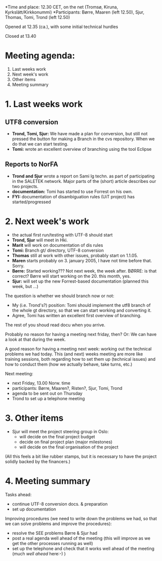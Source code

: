 *Time and place: 12.30 CET, on the net (Tromsø, Kiruna, Kyrkslätt/Kirkkonummi)
*Participants: Børre, Maaren (left 12.50), Sjur, Thomas, Tomi, Trond (left 12.50)

Opened at 12.35 (ca.), with some initial technical hurdles

Closed at 13.40

# Meeting agenda:

1. Last weeks work
1. Next week's work
1. Other items
1. Meeting summary

# 1. Last weeks work

## UTF8 conversion
* **Trond, Tomi, Sjur:** We have made a plan for conversion, but still not pressed
  the button for making a Branch in the cvs repository. When we do that we can
  start testing.
* **Tomi:** wrote an excellent overview of branching using the tool Eclipse

## Reports to NorFA
* **Trond and Sjur** wrote a report on Sami lg techn. as part of participating in the SALETEK
  network. Major parts of the (short) article describes our two projects.
* **documentation:**
  Tomi has started to use Forrest on his own.
* **FYI:** documentation of disambiguation rules (UiT project) has started/progressed

# 2. Next week's work

* the actual first run/testing with UTF-8 should start
* **Trond, Sjur** will meet in Hki.
* **Marit** will work on documentation of dis rules
* **Tomi:** Branch gt/ directory, UTF-8 conversion
* **Thomas** still at work with other issues, probably start on 1.1.05.
* **Maren** starts probably on 3. january 2005, I have not time before that. Sorry.
* **Børre:** Started working??? Not next week, the week after. BØRRE: is that correct?
  Børre will start working on the 20. this month, yes.
* **Sjur:** will set up the new Forrest-based documentation (planned this week, but ...)

The question is whether we should branch now or not:
* My (i.e. Trond's?) position:
  Tomi should implement the utf8 branch of the whole gt directory, so that we can
  start working and converting it.
* Agree, Tomi has written an excellent first overview of branching.

The rest of you shoud read docu when you arrive.

Probably no reason for having a meeting next friday, then? Or: We can have a look at
that during the week.

A good reason for having a meeting next week: working out the technical problems we
had today. This (and next) weeks meeting are more like training sessions, both
regarding how to set them up (technical issues) and how to conduct them (how we
actually behave, take turns, etc.)

Next meeting:
* next Friday, 13.00 Norw. time
* participants: Børre, Maaren?, Risten?, Sjur, Tomi, Trond
* agenda to be sent out on Thursday
* Trond to set up a telephone meeting

# 3. Other items

* Sjur will meet the project steering group in Oslo:
    - will decide on the final project budget
    - decide on final project plan (major milestones)
    - will decide on the final organisation of the project

(All this feels a bit like rubber stamps, but it is necessary
to have the project solidly backed by the financers.)

# 4. Meeting summary

Tasks ahead:
* continue UTF-8 conversion docs. & preparation
* set up documentation

Improving procedures (we need to write down the problems we had, so that we can
solve problems and improve the procedures):
* resolve the SEE problems Børre & Sjur had
* post a real agenda well ahead of the meeting (this will improve as we get the
  other processes running as well)
* set up the telephone and check that it works well ahead of the meeting (much
  *well ahead* here:-) )

